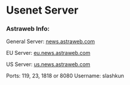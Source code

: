 
# Usenet Server

### Astraweb Info:
General Server:
[news.astraweb.com](http://news.astraweb.com/)

EU Server:
[eu.news.astraweb.com](http://eu.news.astraweb.com/)

US Server:
[us.news.astraweb.com](http://us.news.astraweb.com/)


Ports: 119, 23, 1818 or 8080
Username: slashkun